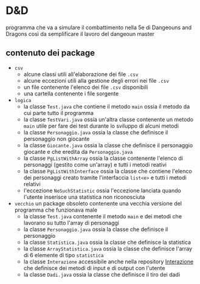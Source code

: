 # D&D
programma che va a simulare il combattimento nella 5e di Dangeouns and Dragons così da semplificare il lavoro del dangeoun master
## contenuto dei package
- `csv`
    - alcune classi utili all'elaborazione dei file `.csv`
    - alcune eccezioni utili alla gestione degli errori nei file `.csv`
    - un file contenente l'elenco dei file `.csv` disponibili
    - una cartella contenente i file sorgente
- `logica`
  - la classe `Test.java` che contiene il metodo `main` ossia il metodo da cui parte tutto il programma
  - la classe `TestVari.java` ossia un'altra classe contenente un metodo `main` utile per fare dei test durante lo sviluppo di alcuni metodi
  - la classe `Personaggio.java` ossia la classe che definisce il personaggio non giocante
  - la classe `Giocante.java` ossia la classe che definisce il personaggio giocante e che eredita da `Personaggio.java`
  - la classe `PgListWithArray` ossia la classe contenente l'elenco di personaggi (gestito come un'array) e tutti i metodi reativi
  - la classe `PgListWithInterface` ossia la classe che contiene l'elenco dei personaggi creato tramite l'interfaccia `list<e>` e tutti i metodi relativi
  - l'eccezione `NoSuchStatistic` ossia l'eccezione lanciata quando l'utente inserisce una statistica non riconosciuta
- `vecchio` un package obsoleto contenente una vecchia versione del programma che funzionava male
  - la classe `Test.java` contenente il metodo `main` e dei metodi che lavorano su tutto l'array di personaggi
  - la classe `Personaggio.java` ossia la classe che definisce il personaggio
  - la classe `Statistica.java` ossia la classe che definisce la statistica
  - la classe `ArrayStatistica.java` ossia la classe che definisce l'array di 6 elemente di tipo `statistica`
  - la classe `Interazione` accessibile anche nella repository [Interazione](https://github.com/MandichRiccardo/java_00_Class_Interazione) che definisce dei metodi di input e di output con l'utente
  - la classe `Dadi.java` ossia la classe che definisce il tiro dei dadi